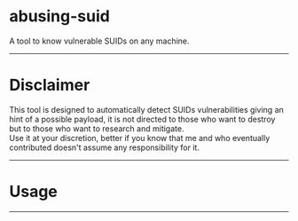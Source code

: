 # abusing-suid
A tool to know vulnerable SUIDs on any machine.

---

# Disclaimer
This tool is designed to automatically detect SUIDs vulnerabilities giving an hint of a possible payload, 
it is not directed to those who want to destroy but to those who want to research and mitigate.  
Use it at your discretion, better if you know that me and who eventually contributed doesn't assume any responsibility 
for it.  

---

# Usage


---